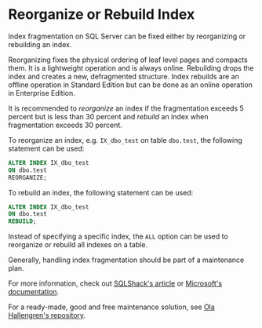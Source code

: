 # Reorganize or Rebuild Index

Index fragmentation on SQL Server can be fixed either by reorganizing or rebuilding an index.

Reorganizing fixes the physical ordering of leaf level pages and compacts them. It is a lightweight operation and is always online. Rebuilding drops the index and creates a new, defragmented structure. Index rebuilds are an offline operation in Standard Edition but can be done as an online operation in Enterprise Edition.

It is recommended to *reorganize* an index if the fragmentation exceeds 5 percent but is less than 30 percent and *rebuild* an index when fragmentation exceeds 30 percent.

To reorganize an index, e.g. `IX_dbo_test` on table `dbo.test`, the following statement can be used:

```sql
ALTER INDEX IX_dbo_test 
ON dbo.test
REORGANIZE;
```

To rebuild an index, the following statement can be used:

```sql
ALTER INDEX IX_dbo_test 
ON dbo.test
REBUILD;
```

Instead of specifying a specific index, the `ALL` option can be used to reorganize or rebuild all indexes on a table.

Generally, handling index fragmentation should be part of a maintenance plan.

For more information, check out [SQLShack's article](https://www.sqlshack.com/maintaining-sql-server-indexes/) or [Microsoft's documentation](https://docs.microsoft.com/en-us/sql/relational-databases/indexes/reorganize-and-rebuild-indexes?view=sql-server-ver16).

For a ready-made, good and free maintenance solution, see [Ola Hallengren's repository](https://github.com/olahallengren/sql-server-maintenance-solution).
